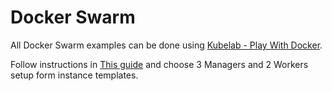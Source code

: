 # Docker Swarm

All Docker Swarm examples can be done using [Kubelab - Play With Docker](https://labs.play-with-docker.com/).

Follow instructions in [This guide](https://github.com/collabnix/dockerlabs/blob/master/intermediate/swarm/README.md) and choose 3 Managers and 2 Workers setup form instance templates.